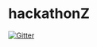 # hackathonZ

[![Gitter](https://badges.gitter.im/hackathonZ/Lobby.svg)](https://gitter.im/hackathonZ/Lobby?utm_source=badge&utm_medium=badge&utm_campaign=pr-badge&utm_content=badge)